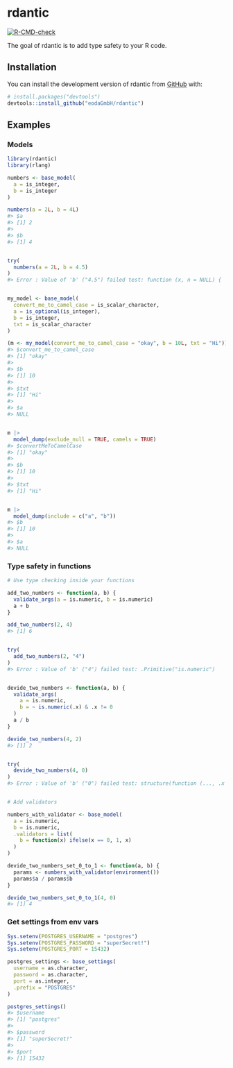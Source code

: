 
<!-- README.md is generated from README.Rmd. Please edit that file -->

# rdantic

<!-- badges: start -->

[![R-CMD-check](https://github.com/eodaGmbH/rdantic/actions/workflows/R-CMD-check.yaml/badge.svg)](https://github.com/eodaGmbH/rdantic/actions/workflows/R-CMD-check.yaml)
<!-- badges: end -->

The goal of rdantic is to add type safety to your R code.

## Installation

You can install the development version of rdantic from
[GitHub](https://github.com/) with:

``` r
# install.packages("devtools")
devtools::install_github("eodaGmbH/rdantic")
```

## Examples

### Models

``` r
library(rdantic)
library(rlang)

numbers <- base_model(
  a = is_integer,
  b = is_integer
)

numbers(a = 2L, b = 4L)
#> $a
#> [1] 2
#> 
#> $b
#> [1] 4
```

``` r

try(
  numbers(a = 2L, b = 4.5)
)
#> Error : Value of 'b' ("4.5") failed test: function (x, n = NULL) {    .Call(ffi_is_integer, x, n)}
```

``` r

my_model <- base_model(
  convert_me_to_camel_case = is_scalar_character,
  a = is_optional(is_integer),
  b = is_integer,
  txt = is_scalar_character
)

(m <- my_model(convert_me_to_camel_case = "okay", b = 10L, txt = "Hi"))
#> $convert_me_to_camel_case
#> [1] "okay"
#> 
#> $b
#> [1] 10
#> 
#> $txt
#> [1] "Hi"
#> 
#> $a
#> NULL
```

``` r

m |>
  model_dump(exclude_null = TRUE, camels = TRUE)
#> $convertMeToCamelCase
#> [1] "okay"
#> 
#> $b
#> [1] 10
#> 
#> $txt
#> [1] "Hi"
```

``` r

m |>
  model_dump(include = c("a", "b"))
#> $b
#> [1] 10
#> 
#> $a
#> NULL
```

### Type safety in functions

``` r
# Use type checking inside your functions

add_two_numbers <- function(a, b) {
  validate_args(a = is.numeric, b = is.numeric)
  a + b
}

add_two_numbers(2, 4)
#> [1] 6
```

``` r

try(
  add_two_numbers(2, "4")
)
#> Error : Value of 'b' ("4") failed test: .Primitive("is.numeric")
```

``` r

devide_two_numbers <- function(a, b) {
  validate_args(
    a = is.numeric,
    b = ~ is.numeric(.x) & .x != 0
  )
  a / b
}

devide_two_numbers(4, 2)
#> [1] 2
```

``` r

try(
  devide_two_numbers(4, 0)
)
#> Error : Value of 'b' ("0") failed test: structure(function (..., .x = ..1, .y = ..2, . = ..1) is.numeric(.x) & .x != 0, class = c("rlang_lambda_function", "function"))
```

``` r

# Add validators

numbers_with_validator <- base_model(
  a = is.numeric,
  b = is.numeric,
  .validators = list(
    b = function(x) ifelse(x == 0, 1, x)
  )
)

devide_two_numbers_set_0_to_1 <- function(a, b) {
  params <- numbers_with_validator(environment())
  params$a / params$b
}

devide_two_numbers_set_0_to_1(4, 0)
#> [1] 4
```

### Get settings from env vars

``` r
Sys.setenv(POSTGRES_USERNAME = "postgres")
Sys.setenv(POSTGRES_PASSWORD = "superSecret!")
Sys.setenv(POSTGRES_PORT = 15432)

postgres_settings <- base_settings(
  username = as.character,
  password = as.character,
  port = as.integer,
  .prefix = "POSTGRES"
)

postgres_settings()
#> $username
#> [1] "postgres"
#> 
#> $password
#> [1] "superSecret!"
#> 
#> $port
#> [1] 15432
```
